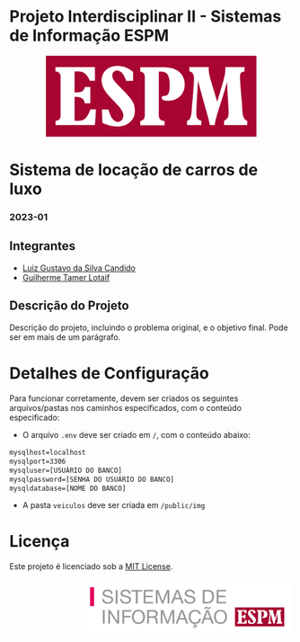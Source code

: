 # Projeto Interdisciplinar II - Sistemas de Informação ESPM

<p align="center">
    <a href="https://www.espm.br/cursos-de-graduacao/sistemas-de-informacao/"><img src="https://raw.githubusercontent.com/tech-espm/misc-template/main/logo.png" alt="Sistemas de Informação ESPM" style="width: 375px;"/></a>
</p>

# Sistema de locação de carros de luxo

### 2023-01

## Integrantes
- [Luiz Gustavo da Silva Candido](https://github.com/gustavo-candidoo)
- [Guilherme Tamer Lotaif](https://github.com/GuilhermeLotaif01)

## Descrição do Projeto

Descrição do projeto, incluindo o problema original, e o objetivo final. Pode ser em mais de um parágrafo.

# Detalhes de Configuração

Para funcionar corretamente, devem ser criados os seguintes arquivos/pastas nos caminhos especificados, com o conteúdo especificado:

- O arquivo `.env` deve ser criado em `/`, com o conteúdo abaixo:
```
mysqlhost=localhost
mysqlport=3306
mysqluser=[USUÁRIO DO BANCO]
mysqlpassword=[SENHA DO USUÁRIO DO BANCO]
mysqldatabase=[NOME DO BANCO]
```

- A pasta `veiculos` deve ser criada em `/public/img`

# Licença

Este projeto é licenciado sob a [MIT License](https://github.com/tech-espm/inter-2sem-2023-loc-luxo/blob/main/LICENSE).


<p align="right">
    <a href="https://www.espm.br/cursos-de-graduacao/sistemas-de-informacao/"><img src="https://raw.githubusercontent.com/tech-espm/misc-template/main/logo-si-512.png" alt="Sistemas de Informação ESPM" style="width: 375px;"/></a>
</p>